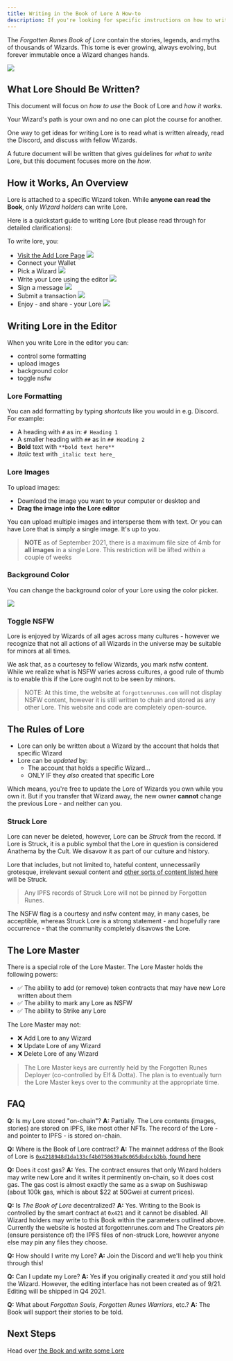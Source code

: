```yaml
---
title: Writing in the Book of Lore A How-to
description: If you're looking for specific instructions on how to write in the Book of Lore, this post is for you
---
```


The _Forgotten Runes Book of Lore_ contain the stories, legends, and myths of thousands of Wizards. This tome is ever growing, always evolving, but forever immutable once a Wizard changes hands.

[![](https://i.imgur.com/2cI5AXI.png)](/lore/)

## What Lore Should Be Written?

This document will focus on _how to use_ the Book of Lore and _how it works_.

Your Wizard's path is your own and no one can plot the course for another.

One way to get ideas for writing Lore is to read what is written already, read the Discord, and discuss with fellow Wizards.

A future document will be written that gives guidelines for _what to write_ Lore, but this document focuses more on the _how_.

## How it Works, An Overview

Lore is attached to a specific Wizard token. While **anyone can read the Book**, only _Wizard holders_ can write Lore.

Here is a quickstart guide to writing Lore (but please read through for detailed clarifications):

To write lore, you:

- [Visit the Add Lore Page](/lore/add)
  ![](https://i.imgur.com/4jSfHkl.png)
- Connect your Wallet
- Pick a Wizard
  ![](https://i.imgur.com/tZ3pPBw.png)
- Write your Lore using the editor
  ![](https://i.imgur.com/zW1QrZj.png)
- Sign a message
  ![](https://i.imgur.com/Cc8YlwR.png)
- Submit a transaction
  ![](https://i.imgur.com/12CCh8s.png)
- Enjoy - and share - your Lore
  ![](https://i.imgur.com/L7DgMrl.png)

## Writing Lore in the Editor

When you write Lore in the editor you can:

- control some formatting
- upload images
- background color
- toggle nsfw

### Lore Formatting

You can add formatting by typing _shortcuts_ like you would in e.g. Discord. For example:

- A heading with `#` as in: `# Heading 1`
- A smaller heading with `##` as in `## Heading 2`
- **Bold** text with `**bold text here**`
- _Italic_ text with `_italic text here_`

### Lore Images

To upload images:

- Download the image you want to your computer or desktop and
- **Drag the image into the Lore editor**

You can upload multiple images and intersperse them with text. Or you can have Lore that is simply a single image. It's up to you.

> **NOTE** as of September 2021, there is a maximum file size of 4mb for **all images** in a single Lore. This restriction will be lifted within a couple of weeks

### Background Color

You can change the background color of your Lore using the color picker.

![](https://i.imgur.com/3pxuUM4.png)

### Toggle NSFW

Lore is enjoyed by Wizards of all ages across many cultures - however we recognize that not all actions of all Wizards in the universe may be suitable for minors at all times.

We ask that, as a courtesey to fellow Wizards, you mark nsfw content. While we realize what is NSFW varies across cultures, a good rule of thumb is to enable this if the Lore ought not to be seen by minors.

> NOTE: At this time, the website at `forgottenrunes.com` will not display NSFW content, however it is still written to chain and stored as any other Lore. This website and code are completely open-source.

## The Rules of Lore

- Lore can only be written about a Wizard by the account that holds that specific Wizard
- Lore can be _updated_ by:
  - The account that holds a specific Wizard...
  - ONLY IF they _also_ created that specific Lore

Which means, you're free to update the Lore of Wizards you own while you own it. But if you transfer that Wizard away, the new owner **cannot** change the previous Lore - and neither can you.

### Struck Lore

Lore can never be deleted, however, Lore can be _Struck_ from the record. If Lore is Struck, it is a public symbol that the Lore in question is considered Anathema by the Cult. We disavow it as part of our culture and history.

Lore that includes, but not limited to, hateful content, unnecessarily grotesque, irrelevant sexual content and [other sorts of content listed here](https://support.google.com/docs/answer/148505) will be Struck.

> Any IPFS records of Struck Lore will not be pinned by Forgotten Runes.

The NSFW flag is a courtesy and nsfw content may, in many cases, be acceptible, whereas Struck Lore is a strong statement - and hopefully rare occurrence - that the community completely disavows the Lore.

## The Lore Master

There is a special role of the Lore Master. The Lore Master holds the following powers:

- ✅ The ability to add (or remove) token contracts that may have new Lore written about them
- ✅ The ability to mark any Lore as NSFW
- ✅ The ability to Strike any Lore

The Lore Master may not:

- ❌ Add Lore to any Wizard
- ❌ Update Lore of any Wizard
- ❌ Delete Lore of any Wizard

> The Lore Master keys are currently held by the Forgotten Runes Deployer (co-controlled by Elf & Dotta). The plan is to eventually turn the Lore Master keys over to the community at the appropriate time.

## FAQ

**Q:** Is my Lore stored "on-chain"?
**A:** Partially. The Lore contents (images, stories) are stored on IPFS, like most other NFTs. The record of the Lore - and pointer to IPFS - is stored on-chain.

**Q:** Where is the Book of Lore contract?
**A:** The mainnet address of the Book of Lore is [`0x4218948d1da133cf4b0758639a8c065dbdccb2bb`, found here](https://etherscan.io/address/0x4218948d1da133cf4b0758639a8c065dbdccb2bb#code)

**Q:** Does it cost gas?
**A:** Yes. The contract ensures that only Wizard holders may write new Lore and it writes it perminently on-chain, so it does cost gas. The gas cost is almost exactly the same as a swap on Sushiswap (about 100k gas, which is about $22 at 50Gwei at current prices).

**Q:** Is _The Book of Lore_ decentralized?
**A:** Yes. Writing to the Book is controlled by the smart contract at `0x421` and it cannot be disabled. All Wizard holders may write to this Book within the parameters outlined above. Currently the website is hosted at forgottenrunes.com and The Creators _pin_ (ensure persistence of) the IPFS files of non-struck Lore, however anyone else may pin any files they choose.

**Q:** How should I write my Lore?
**A:** Join the Discord and we'll help you think through this!

**Q:** Can I update my Lore?
**A:** Yes **if** you originally created it _and_ you still hold the Wizard. However, the editing interface has not been created as of 9/21. Editing will be shipped in Q4 2021.

**Q:** What about _Forgotten Souls_, _Forgotten Runes Warriors_, etc.?
**A:** The Book will support their stories to be told.

## Next Steps

Head over [the Book and write some Lore](/lore/add)
